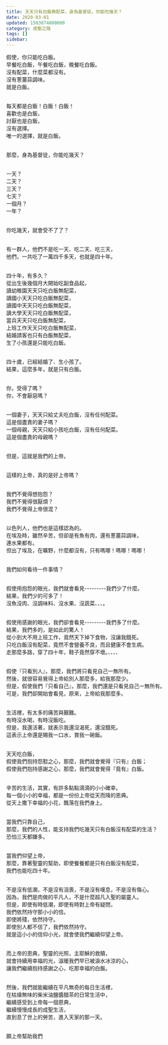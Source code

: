 ```yaml
---
title: 天天只有白飯無配菜，身為基督徒，你能吃幾天？
date: 2020-03-01
updated: 1583074800000
category: 成聖之路
tags: []
sidebar: 
---
```


<p>假使，你只能吃白飯。<br/>
早餐吃白飯，午餐吃白飯，晚餐吃白飯。<br/>
沒有配菜，什麼菜都沒有。<br/>
沒有蔥薑蒜調味。<br/>
就是白飯。</p>
<p><br/>
每天都是白飯！白飯！白飯！<br/>
喜歡也是白飯，<br/>
討厭也是白飯，<br/>
沒有選擇。<br/>
唯一的選擇，就是白飯。</p>
<p><br/>
那麼，身為基督徒，你能吃幾天？</p>
<p><br/>
一天？<br/>
二天？<br/>
三天？<br/>
七天？<br/>
一個月？<br/>
一年？</p>
<p><br/>
你吃幾天，就會受不了了？</p>
<p><br/>
有一群人，他們不是吃一天、吃二天、吃三天，<br/>
他們，一共吃了一萬四千多天，也就是四十年。</p>
<p><br/>
四十年，有多久？<br/>
從出生後幾個月大開始吃副食品起，<br/>
讀幼稚園天天只吃白飯無配菜，<br/>
讀國小天天只吃白飯無配菜，<br/>
讀國中天天只吃白飯無配菜，<br/>
讀大學天天只吃白飯無配菜，<br/>
當兵天天只吃白飯無配菜，<br/>
上班工作天天只吃白飯無配菜，<br/>
結婚請客也只有白飯無配菜，<br/>
生了小孩還是只能吃白飯。</p>
<p><br/>
四十歲，已經結婚了、生小孩了。<br/>
結果，這麼多年，就是只有白飯。</p>
<p><br/>
你，受得了嗎？<br/>
你，不會厭惡嗎？</p>
<p><br/>
一個妻子，天天只給丈夫吃白飯，沒有任何配菜。<br/>
這是個盡責的妻子嗎？<br/>
一個母親，天天只給小孩吃白飯，沒有任何配菜。<br/>
這是個盡責的母親嗎？</p>
<p><br/>
但是，這就是我們的上帝。</p>
<p><br/>
這樣的上帝，真的是好上帝嗎？</p>
<p><br/>
我們不覺得想抱怨？<br/>
我們不覺得很厭煩？<br/>
我們不覺得上帝很混？</p>
<p><br/>
以色列人，他們也是這樣認為的。<br/>
在埃及時，雖然辛苦，但卻是有魚有肉，還有蔥薑蒜調味，<br/>
連水果都有。<br/>
但出了埃及，在曠野，什麼都沒有，只有嗎哪！嗎哪！嗎哪！</p>
<p><br/>
我們如何看待一件事情？</p>
<p><br/>
假使用抱怨的眼光，我們就會看見---------我們少了什麼。<br/>
結果，我們少的可多了！<br/>
沒魚沒肉、沒調味料、沒水果、沒蔬菜、、、。</p>
<p><br/>
假使用感謝的眼光，我們卻會看見---------我們多了什麼。<br/>
結果，我們多的，是如此的驚人！<br/>
從小到大不用上班工作，竟然天下掉下食物，沒讓我餓死。<br/>
只吃白飯沒有配菜，竟然不會營養不良，而且健康不會生病。<br/>
走那麼多路，穿了四十年，鞋子竟然穿不壞。、、、、</p>
<p><br/>
假使『只看別人』，那麼，我們將只看見自己一無所有。<br/>
然後，就很容易覺得上帝給別人那麼多，給我那麼少。<br/>
但是，假使我們『只看自己』，那麼，我們還是只看見自己一無所有。<br/>
可是，我們卻開始會看見，原來，上帝給我那麼多。</p>
<p><br/>
生活裡，有太多的痛苦與艱難。<br/>
有時沒水喝，有時沒飯吃。<br/>
但是，我還活著，就表示我還沒渴死，還沒餓死。<br/>
這表示上帝還是賜我一口水，賞我一碗飯。</p>
<p><br/>
天天吃白飯，<br/>
假使我們抱持怨懟之心，那麼，我們就會覺得『只有』白飯；<br/>
假使我們抱持感謝之心，那麼，我們就會覺得『竟有』白飯。</p>
<p><br/>
辛苦的生活，其實，有許多點點滴滴的小小確幸。<br/>
每一個小小的幸福，都是一份份上帝從天而降的恩典。<br/>
從天上撒下幸福的小花，飄落在我們身上。</p>
<p><br/>
當我們只靠自己，<br/>
那麼，我們的人性，能支持我們吃幾天只有白飯沒有配菜的生活？<br/>
恐怕三天都嫌多。</p>
<p><br/>
當我們仰望上帝，<br/>
那麼，靠著聖靈的幫助，即使餐餐都是只有白飯沒有配菜，<br/>
我們也能吃四十年。</p>
<p><br/>
不是沒有低潮，不是沒有沮喪，不是沒有嘆息，不是沒有傷心。<br/>
因為，我們是肉做的平凡人，不是什麼超凡入聖的屬靈人。<br/>
但是，即使有時低潮，即使有時對上帝有疑問，<br/>
我們依然持守那小小的信。<br/>
即使將殘，依然持守。<br/>
即使別人都不信了，我們依然持守。<br/>
就是這小小的信仰小光，就會使我們繼續仰望上帝。</p>
<p><br/>
而上帝的恩典，聖靈的光照，主耶穌的救贖，<br/>
就會持續用幸福的光，溫暖我們早已被淚水冰涼的心，<br/>
讓我們繼續抱持感謝之心，吃那幸福的白飯。</p>
<p><br/>
然後，我們就能繼續在平凡無奇的每日生活裡，<br/>
在枯燥無味的柴米油鹽醬醋茶的日常生活中，<br/>
繼續感受到上帝每一個恩典，<br/>
繼續慢慢成長的成聖生活，<br/>
直到息了世上的勞苦，進入天家的那一天。</p>
<p><br/>
願上帝幫助我們</p>
